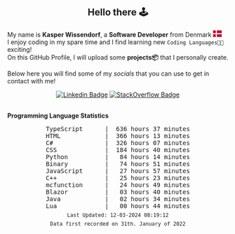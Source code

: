 ## <p align="center">Hello there 🕹️</p>

My name is **Kasper Wissendorf**, a **Software Developer** from Denmark <img src="/icons/denmark85.PNG" width="20"><br/>
I enjoy coding in my spare time and I find learning new `Coding Languages👨‍💻` exciting!<br/>
On this GitHub Profile, I will upload some **projects📦** that I personally create.

Below here you will find some of my *socials* that you can use to get in contact with me! 
<div align="center">
  
[![Linkedin Badge](https://img.shields.io/badge/-LinkedIn-blue?style=flat-square&logo=Linkedin&logoColor=white)](https://www.linkedin.com/in/kasper-wissendorf-7279011b6/)
[![StackOverflow Badge](https://img.shields.io/badge/-Stack%20Overflow-FE7A16?style=flat-square&logo=Stack-Overflow&logoColor=white)](https://stackoverflow.com/users/18100435/kasper-wissendorf)
</div>

<br>
<strong>Programming Language Statistics</strong>
<br>
<div align="center">
<pre>
TypeScript      |  636 hours 37 minutes
HTML            |  366 hours 13 minutes
C#              |  326 hours 07 minutes
CSS             |  184 hours 40 minutes
Python          |   84 hours 14 minutes
Binary          |   74 hours 51 minutes
JavaScript      |   27 hours 57 minutes
C++             |   25 hours 23 minutes
mcfunction      |   24 hours 49 minutes
Blazor          |   03 hours 40 minutes
Java            |   02 hours 34 minutes
Lua             |   00 hours 44 minutes
<sub>Last Updated: 12-03-2024 08:19:12</sub>
<sub>Data first recorded on 31th. January of 2022</sub>
</pre>
</div>

